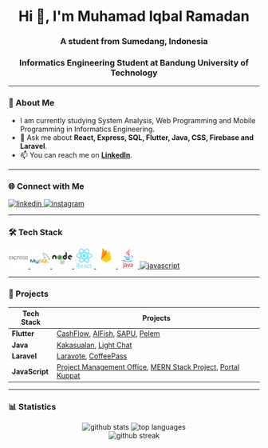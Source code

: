 <!--
**Muhamad Iqbal Ramadan/Iqbal** is a ✨ _special_ ✨ repository because its `README.md` (this file) appears on your GitHub profile.
-->

<div align="center">
    <h1>Hi 👋, I'm Muhamad Iqbal Ramadan</h1>
    <h3>A student from Sumedang, Indonesia</h3>
    <h3>Informatics Engineering Student at Bandung University of Technology</h3>
</div>

---

### 🌱 About Me
- I am currently studying System Analysis, Web Programming and Mobile Programming in Informatics Engineering.
- 💬 Ask me about **React, Express, SQL, Flutter, Java, CSS, Firebase and Laravel**.
- 📫 You can reach me on **[LinkedIn](https://www.linkedin.com/in/muhamad-iqbal-ramadan/)**.

---

### 🌐 Connect with Me
<p align="left">
    <a href="https://www.linkedin.com/in/muhamad-iqbal-ramadan/" target="_blank">
        <img src="https://raw.githubusercontent.com/rahuldkjain/github-profile-readme-generator/master/src/images/icons/Social/linked-in-alt.svg" alt="linkedin" height="30" width="40" />
    </a>
    <a href="https://www.instagram.com/iqbalramadann_/" target="_blank">
        <img src="https://raw.githubusercontent.com/rahuldkjain/github-profile-readme-generator/master/src/images/icons/Social/instagram.svg" alt="instagram" height="30" width="40" />
    </a>
</p>

---

### 🛠️ Tech Stack
<p align="left">
    <a href="https://expressjs.com" target="_blank" rel="noreferrer">
        <img src="https://raw.githubusercontent.com/devicons/devicon/master/icons/express/express-original-wordmark.svg" alt="express" width="40" height="40"/>
    </a>
    <a href="https://www.mysql.com/" target="_blank" rel="noreferrer">
        <img src="https://raw.githubusercontent.com/devicons/devicon/master/icons/mysql/mysql-original-wordmark.svg" alt="mysql" width="40" height="40"/>
    </a>
    <a href="https://nodejs.org" target="_blank" rel="noreferrer">
        <img src="https://raw.githubusercontent.com/devicons/devicon/master/icons/nodejs/nodejs-original-wordmark.svg" alt="nodejs" width="40" height="40"/>
    </a>
    <a href="https://reactjs.org/" target="_blank" rel="noreferrer">
        <img src="https://raw.githubusercontent.com/devicons/devicon/master/icons/react/react-original-wordmark.svg" alt="react" width="40" height="40"/>
    </a>
<!--     <a href="https://kotlinlang.org/" target="_blank" rel="noreferrer">
        <img src="https://raw.githubusercontent.com/devicons/devicon/master/icons/kotlin/kotlin-original-wordmark.svg" alt="kotlin" width="40" height="40"/>
    </a> -->
    <a href="https://firebase.google.com/" target="_blank" rel="noreferrer">
        <img src="https://raw.githubusercontent.com/devicons/devicon/master/icons/firebase/firebase-original-wordmark.svg" alt="firebase" width="40" height="40"/>
    </a>
    <a href="https://www.java.com/" target="_blank" rel="noreferrer">
        <img src="https://raw.githubusercontent.com/devicons/devicon/master/icons/java/java-original-wordmark.svg" alt="java" width="40" height="40"/>
    </a>
    <a href="https://www.javascript.com/" target="_blank" rel="noreferrer">
        <img src="https://raw.githubusercontent.com/devicons/devicon/master/icons/javascript/javascript-original-wordmark.svg" alt="javascript" width="40" height="40"/>
    </a>
</p>

---

### 🚀 Projects
| **Tech Stack** | **Projects** |
| -------------- | ------------ |
| **Flutter**     | [CashFlow](https://github.com/ibayeye/cash-flow), [AlFish](https://github.com/ibayeye/ALFISH), [SAPU](https://github.com/ibayeye/SAPU), [Pelem](https://github.com/ibayeye/pelem) |
| **Java**       | [Kakasualan](https://github.com/ibayeye/Kakasualan), [Light Chat](https://github.com/ibayeye/light-chat) |
| **Laravel**         | [Laravote](https://github.com/ibayeye/Laravote), [CoffeePass](https://github.com/ibayeye/coffee-pass) |
| **JavaScript** | [Project Management Office](https://github.com/ibayeye/PMO-Admin), [MERN Stack Project](https://github.com/ibayeye/MERN), [Portal Kuppat](https://github.com/ibayeye/portal-kuppat) |

---

### 📊 Statistics
<div align="center">
    <img src="https://github-readme-stats.vercel.app/api?username=ibayeye&show_icons=true&locale=en&theme=nord&hide_border=true" alt="github stats" />
    <img src="https://github-readme-stats.vercel.app/api/top-langs?username=ibayeye&show_icons=true&locale=en&layout=compact&theme=nord&hide_border=true" alt="top languages" />
    <br />
    <img src="https://streak-stats.demolab.com?user=ibayeye&theme=nord&hide_border=true&date_format=j%20M%5B%20Y%5D" alt="github streak" />
</div>
